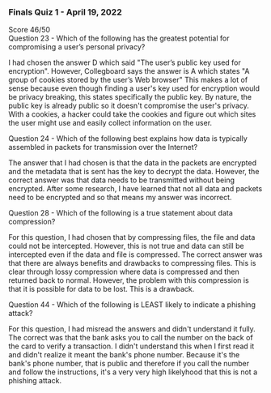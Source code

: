 ### Finals Quiz 1 - April 19, 2022 
Score 46/50    
Question 23 - Which of the following has the greatest potential for compromising a user’s personal privacy?     

I had chosen the answer D which said "The user’s public key used for encryption". However, Collegboard says the answer is A which states "A group of cookies stored by the user’s Web browser" This makes a lot of sense because even though finding a user's key used for encryption would be privacy breaking, this states specifically the public key. By nature, the public key is already public so it doesn't compromise the user's privacy. With a cookies, a hacker could take the cookies and figure out which sites the user might use and easily collect information on the user.     

Question 24 - Which of the following best explains how data is typically assembled in packets for transmission over the Internet?  

The answer that I had chosen is that the data in the packets are encrypted and the metadata that is sent has the key to decrypt the data. However, the correct answer was that data needs to be transmitted without being encrypted. After some research, I have learned that not all data and packets need to be encrypted and so that means my answer was incorrect.     

Question 28 -  Which of the following is a true statement about data compression?    

For this question, I had chosen that by compressing files, the file and data could not be intercepted. However, this is not true and data can still be intercepted even if the data and file is compressed. The correct answer was that there are always benefits and drawbacks to compressing files. This is clear through lossy compression where data is compressed and then returned back to normal. However, the problem with this compression is that it is possible for data to be lost. This is a drawback.  

Question 44 - Which of the following is LEAST likely to indicate a phishing attack?    

For this question, I had misread the answers and didn't understand it fully. The correct was that the bank asks you to call the number on the back of the card to verify a transaction. I didn't understand this when I first read it and didn't realize it meant the bank's phone number. Because it's the bank's phone number, that is public and therefore if you call the number and follow the instructions, it's a very very high likelyhood that this is not a phishing attack. 
